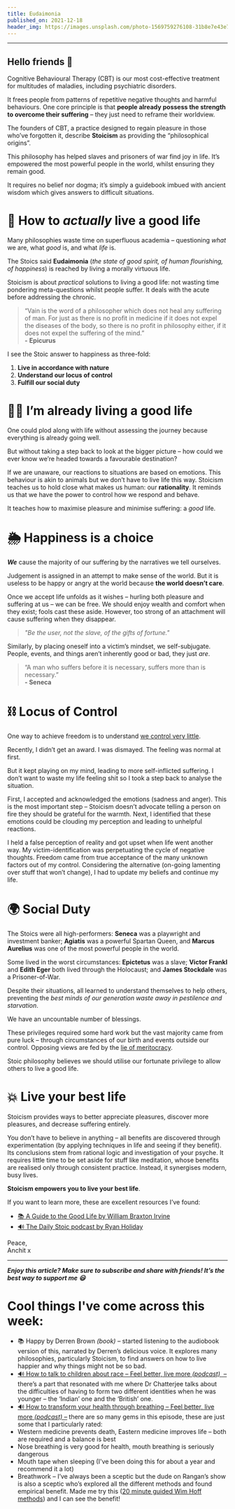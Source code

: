 ```yaml
---
title: Eudaimonia
published_on: 2021-12-18
header_img: https://images.unsplash.com/photo-1569759276108-31b8e7e43e7b?crop=entropy&cs=tinysrgb&fit=max&fm=jpg&ixid=MnwxMTc3M3wwfDF8c2VhcmNofDN8fHJvbWFufGVufDB8fHx8MTYzOTgxOTIyNA&ixlib=rb-1.2.1&q=80&w=2000
---
```




---

**Hello friends 💙**
-------------------

Cognitive Behavioural Therapy (CBT) is our most cost-effective treatment for multitudes of maladies, including psychiatric disorders.

It frees people from patterns of repetitive negative thoughts and harmful behaviours. One core principle is that **people already possess the strength to overcome their suffering** – they just need to reframe their worldview.

The founders of CBT, a practice designed to regain pleasure in those who’ve forgotten it, describe **Stoicism** as providing the “philosophical origins”.

This philosophy has helped slaves and prisoners of war find joy in life. It’s empowered the most powerful people in the world, whilst ensuring they remain good.

It requires no belief nor dogma; it’s simply a guidebook imbued with ancient wisdom which gives answers to difficult situations. 

🤔 How to *actually* live a good life
====================================

Many philosophies waste time on superfluous academia – questioning *what* we are, what *good* is, and what *life* is.

The Stoics said **Eudaimonia** (*the state of good spirit, of human flourishing, of happiness*) is reached by living a morally virtuous life.

Stoicism is about *practical* solutions to living a good life: not wasting time pondering meta-questions whilst people suffer. It deals with the acute before addressing the chronic.


> “Vain is the word of a philosopher which does not heal any suffering of man. For just as there is no profit in medicine if it does not expel the diseases of the body, so there is no profit in philosophy either, if it does not expel the suffering of the mind.”  
> **-** **Epicurus**

I see the Stoic answer to happiness as three-fold:

1. **Live in accordance with nature**
2. **Understand our locus of control**
3. **Fulfill our social duty**

🙅‍♀️ I’m already living a good life
===================================

One could plod along with life without assessing the journey because everything is already going well.

But without taking a step back to look at the bigger picture – how could we ever know we’re headed towards a favourable destination?

If we are unaware, our reactions to situations are based on emotions. This behaviour is akin to animals but we don’t have to live life this way. Stoicism teaches us to hold close what makes us human: our **rationality**. It reminds us that we have the power to control how we respond and behave.

It teaches how to maximise pleasure and minimise suffering: a *good* life.

🌦 Happiness is a choice
=======================

***We*** cause the majority of our suffering by the narratives we tell ourselves.

Judgement is assigned in an attempt to make sense of the world. But it is useless to be happy or angry at the world because **the world doesn’t care**.

Once we accept life unfolds as it wishes – hurling both pleasure and suffering at us – we can be free. We should enjoy wealth and comfort when they exist; fools cast these aside. However, too strong of an attachment will cause suffering when they disappear.


> *"Be the user, not the slave, of the gifts of fortune."*

Similarly, by placing oneself into a victim’s mindset, we self-subjugate. People, events, and things aren’t inherently good or bad, they just *are*.


> “A man who suffers before it is necessary, suffers more than is necessary.”  
> **- Seneca**

**⛓ Locus of Control**
======================

One way to achieve freedom is to understand [we control very little](__GHOST_URL__/5/).

Recently, I didn’t get an award. I was dismayed. The feeling was normal at first.

But it kept playing on my mind, leading to more self-inflicted suffering. I don’t want to waste my life feeling shit so I took a step back to analyse the situation.

First, I accepted and acknowledged the emotions (sadness and anger). This is the most important step – Stoicism doesn’t advocate telling a person on fire they should be grateful for the warmth. Next, I identified that these emotions could be clouding my perception and leading to unhelpful reactions.

I held a false perception of reality and got upset when life went another way. My victim-identification was perpetuating the cycle of negative thoughts. Freedom came from true acceptance of the many unknown factors out of my control. Considering the alternative (on-going lamenting over stuff that won’t change), I had to update my beliefs and continue my life.

**🌍 Social Duty**
=================

The Stoics were all high-performers: **Seneca** was a playwright and investment banker; **Agiatis** was a powerful Spartan Queen, and **Marcus Aurelius** was one of the most powerful people in the world. 

Some lived in the worst circumstances: **Epictetus** was a slave; **Victor Frankl** and **Edith Eger** both lived through the Holocaust; and **James Stockdale** was a Prisoner-of-War.

Despite their situations, all learned to understand themselves to help others, preventing the *best minds of our generation waste away in pestilence and starvation*.

We have an uncountable number of blessings.

These privileges required some hard work but the vast majority came from pure luck – through circumstances of our birth and events outside our control. Opposing views are fed by the [lie of meritocracy](__GHOST_URL__/death-to-meritocracy/).

Stoic philosophy believes we should utilise our fortunate privilege to allow others to live a good life.

💥 Live your best life
=====================

Stoicism provides ways to better appreciate pleasures, discover more pleasures, and decrease suffering entirely.

You don’t have to believe in anything – all benefits are discovered through experimentation (by applying techniques in life and seeing if they benefit). Its conclusions stem from rational logic and investigation of your psyche. It requires little time to be set aside for stuff like meditation, whose benefits are realised only through consistent practice. Instead, it synergises modern, busy lives.

**Stoicism empowers you to live your best life**.

If you want to learn more, these are excellent resources I’ve found:

* [📚 A Guide to the Good Life by William Braxton Irvine](https://www.amazon.co.uk/Guide-Good-Life-Ancient-Stoic/dp/0195374614/ref=asc_df_0195374614/?tag=googshopuk-21&linkCode=df0&hvadid=311043780415&hvpos=&hvnetw=g&hvrand=9579888517192958537&hvpone=&hvptwo=&hvqmt=&hvdev=c&hvdvcmdl=&hvlocint=&hvlocphy=9046523&hvtargid=pla-436297582956&psc=1&th=1&psc=1)
* [🔊 The Daily Stoic podcast by Ryan Holiday](https://open.spotify.com/show/7fY99FB3bNyn7nEdXCoBeB?si=73e9ea858caa4034)

Peace,  
Anchit x



---

***Enjoy this article? Make sure to subscribe and share with friends! It’s the best way to support me 😃***

Cool things I've come across this week:
=======================================

* 📚 Happy by Derren Brown *(book)* – started listening to the audiobook version of this, narrated by Derren’s delicious voice. It explores many philosophies, particularly Stoicism, to find answers on how to live happier and why things might not be so bad.
* [🔊 How to talk to children about race – Feel better, live more *(podcast)*  –](https://open.spotify.com/episode/1aVbWCOyICVvYVDC7BDiRQ?si=870581451b30440d) there’s a part that resonated with me where Dr Chatterjee talks about the difficulties of having to form two different identities when he was younger – the ‘Indian’ one and the ‘British’ one.
* [🔊 How to transform your health through breathing – Feel better, live more *(podcast)* –](https://open.spotify.com/episode/7diN4LfWJccWaHRh6Zo1k1?si=38c1ab8ab3ec45b3) there are so many gems in this episode, these are just some that I particularly rated:
* Western medicine prevents death, Eastern medicine improves life – both are required and a balance is best
* Nose breathing is very good for health, mouth breathing is seriously dangerous
* Mouth tape when sleeping (I've been doing this for about a year and recommend it a lot)
* Breathwork – I’ve always been a sceptic but the dude on Rangan’s show is also a sceptic who’s explored all the different methods and found empirical benefit. Made me try this ([20 minute guided Wim Hoff methods](https://www.youtube.com/watch?v=tybOi4hjZFQ)) and I can see the benefit!
